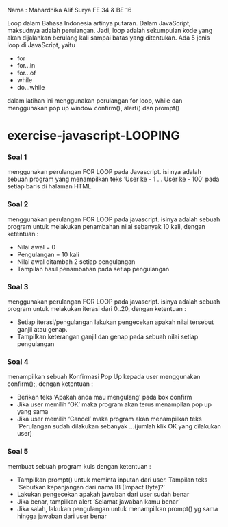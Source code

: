 Nama : Mahardhika Alif Surya
FE 34 & BE 16

Loop dalam Bahasa Indonesia artinya putaran. Dalam JavaScript, maksudnya adalah perulangan. Jadi, loop adalah sekumpulan kode yang akan dijalankan berulang kali sampai batas yang ditentukan.
Ada 5 jenis loop di JavaScript, yaitu
- for
- for...in
- for...of
- while
- do...while

dalam latihan ini menggunakan perulangan for loop, while dan menggunakan pop up window confirm(), alert() dan prompt()

# exercise-javascript-LOOPING

### Soal 1
menggunakan perulangan FOR LOOP pada Javascript.
isi nya adalah sebuah program yang menampilkan teks ‘User ke - 1 … User ke - 100’ pada setiap baris di halaman HTML.

### Soal 2
menggunakan perulangan FOR LOOP pada javascript.
isinya adalah sebuah program untuk melakukan penambahan nilai sebanyak 10 kali, dengan ketentuan :
* Nilai awal = 0
* Pengulangan = 10 kali
* Nilai awal ditambah 2 setiap pengulangan
* Tampilan hasil penambahan pada setiap pengulangan

### Soal 3
menggunakan perulangan FOR LOOP pada javascript.
isinya adalah sebuah program untuk melakukan iterasi dari 0..20, dengan ketentuan :
* Setiap iterasi/pengulangan lakukan pengecekan apakah nilai tersebut ganjil atau genap.
* Tampilkan keterangan ganjil dan genap pada sebuah nilai setiap pengulangan

### Soal 4
menampilkan sebuah Konfirmasi Pop Up kepada user menggunakan confirm();, dengan ketentuan :
* Berikan teks ‘Apakah anda mau mengulang’ pada box confirm
* Jika user memilih ‘OK’ maka program akan terus menampilan pop up yang sama
* Jika user memilih ‘Cancel’ maka program akan menampilkan teks ‘Perulangan sudah dilakukan sebanyak …(jumlah klik OK yang dilakukan user)

### Soal 5
membuat sebuah program kuis dengan ketentuan :
* Tampilkan prompt() untuk meminta inputan dari user. Tampilan teks ‘Sebutkan kepanjangan dari nama IB (Impact Byte)?’
* Lakukan pengecekan apakah jawaban dari user sudah benar
* Jika benar, tampilkan alert ‘Selamat jawaban kamu benar’
* Jika salah, lakukan pengulangan untuk menampilkan prompt() yg sama hingga jawaban dari user benar
